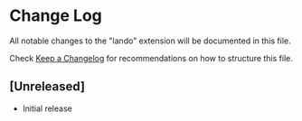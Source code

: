# Change Log

All notable changes to the "lando" extension will be documented in this file.

Check [Keep a Changelog](http://keepachangelog.com/) for recommendations on how to structure this file.

## [Unreleased]

- Initial release